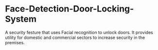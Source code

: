 # Face-Detection-Door-Locking-System
A security festure that uses Facial recognition to unlock doors. It provides utility for domestic and commercial sectors to increase security in the premises.
